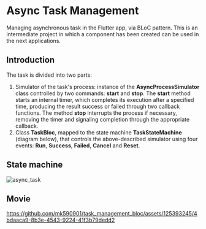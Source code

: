 # Async Task Management

Managing asynchronous task in the Flutter app, via BLoC pattern. This is an intermediate project in which a component has been created can be used in the next applications.

## Introduction

The task is divided into two parts:
1) Simulator of the task's process: instance of the __AsyncProcessSimulator__ class controlled by two commands: __start__ and __stop__. The __start__ method starts an internal timer, which completes its execution after a specified time, producing the result success or failed through two callback functions. The method __stop__ interrupts the process if necessary, removing the timer and signaling completion through the appropriate callback.
2) Class __TaskBloc__, mapped to the state machine __TaskStateMachine__ (diagram below), that controls the above-described simulator using four events: __Run__, __Success__, __Failed__, __Cancel__ and __Reset__. 

## State machine 

![async_task](https://github.com/mk590901/task_management_bloc/assets/125393245/f301926f-4bb8-491e-a053-9d601ae87dc6)

## Movie

https://github.com/mk590901/task_management_bloc/assets/125393245/4bdaaca9-8b3e-4543-9224-41f3b79dedd2


